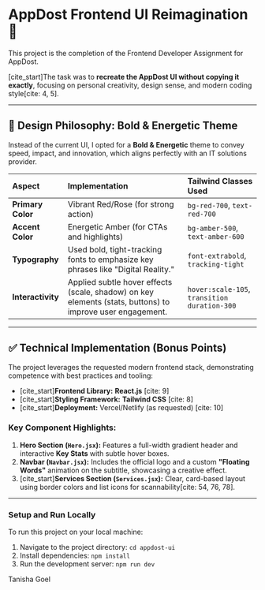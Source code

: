 # AppDost Frontend UI Reimagination 🚀

This project is the completion of the Frontend Developer Assignment for AppDost.

[cite_start]The task was to **recreate the AppDost UI without copying it exactly**, focusing on personal creativity, design sense, and modern coding style[cite: 4, 5].

---

## 🎨 Design Philosophy: Bold & Energetic Theme

Instead of the current UI, I opted for a **Bold & Energetic** theme to convey speed, impact, and innovation, which aligns perfectly with an IT solutions provider.

| Aspect | Implementation | Tailwind Classes Used |
| :--- | :--- | :--- |
| **Primary Color** | Vibrant Red/Rose (for strong action) | `bg-red-700`, `text-red-700` |
| **Accent Color** | Energetic Amber (for CTAs and highlights) | `bg-amber-500`, `text-amber-600` |
| **Typography** | Used bold, tight-tracking fonts to emphasize key phrases like "Digital Reality." | `font-extrabold`, `tracking-tight` |
| **Interactivity** | Applied subtle hover effects (scale, shadow) on key elements (stats, buttons) to improve user engagement. | `hover:scale-105`, `transition duration-300` |

---

## ✅ Technical Implementation (Bonus Points)

The project leverages the requested modern frontend stack, demonstrating competence with best practices and tooling:

* [cite_start]**Frontend Library:** **React.js** [cite: 9]
* [cite_start]**Styling Framework:** **Tailwind CSS** [cite: 8]
* [cite_start]**Deployment:** Vercel/Netlify (as requested) [cite: 10]

### **Key Component Highlights:**

1.  **Hero Section (`Hero.jsx`):** Features a full-width gradient header and interactive **Key Stats** with subtle hover boxes.
2.  **Navbar (`Navbar.jsx`):** Includes the official logo and a custom **"Floating Words"** animation on the subtitle, showcasing a creative effect.
3.  [cite_start]**Services Section (`Services.jsx`):** Clear, card-based layout using border colors and list icons for scannability[cite: 54, 76, 78].

---



### **Setup and Run Locally**

To run this project on your local machine:

1.  Navigate to the project directory: `cd appdost-ui`
2.  Install dependencies: `npm install`
3.  Run the development server: `npm run dev`




Tanisha Goel

